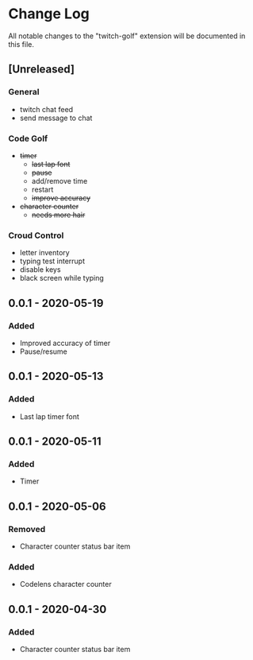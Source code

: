 # Change Log

All notable changes to the "twitch-golf" extension will be documented in this file.

## [Unreleased]
### General
- twitch chat feed
- send message to chat
### Code Golf
- ~~timer~~
    - ~~last lap font~~
    - ~~pause~~
    - add/remove time
    - restart
    - ~~improve accuracy~~
- ~~character counter~~
    - ~~needs more hair~~
### Croud Control
- letter inventory
- typing test interrupt
- disable keys
- black screen while typing

## 0.0.1 - 2020-05-19
### Added
- Improved accuracy of timer
- Pause/resume

## 0.0.1 - 2020-05-13
### Added
- Last lap timer font

## 0.0.1 - 2020-05-11
### Added
- Timer

## 0.0.1 - 2020-05-06
### Removed
- Character counter status bar item
### Added
- Codelens character counter

## 0.0.1 - 2020-04-30
### Added
- Character counter status bar item